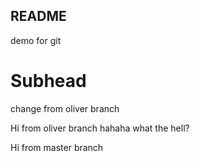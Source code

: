 ## README

demo for git

# Subhead

change from oliver branch

Hi from oliver branch hahaha what the hell?

Hi from master branch
